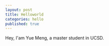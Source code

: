 ```yaml
---
layout: post
title: Helloworld
categories: hello
published: true
---
```


  
Hey, I'am Yue Meng, a master student in UCSD. 
